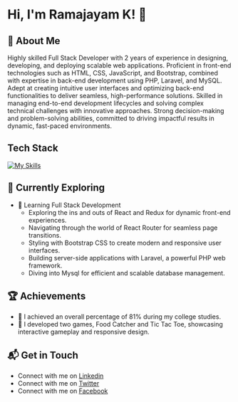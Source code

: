 # Hi, I'm Ramajayam K! 👋

## 🚀 About Me

Highly skilled Full Stack Developer with 2 years of experience in designing, developing, and deploying scalable web applications. Proficient in front-end technologies such as HTML, CSS, JavaScript, and Bootstrap, combined with expertise in back-end development using PHP, Laravel, and MySQL. Adept at creating intuitive user interfaces and optimizing back-end functionalities to deliver seamless, high-performance solutions. Skilled in managing end-to-end development lifecycles and solving complex technical challenges with innovative approaches. Strong decision-making and problem-solving abilities, committed to driving impactful results in dynamic, fast-paced environments.

## Tech Stack
[![My Skills](https://skillicons.dev/icons?i=laravel,php,react,mysql,git,js,jquery,bootstrap,sass,css,html)](https://skillicons.dev)

## 🌱 Currently Exploring

- 🚀 Learning Full Stack Development
  - Exploring the ins and outs of React and Redux for dynamic front-end experiences.
  - Navigating through the world of React Router for seamless page transitions.
  - Styling with Bootstrap CSS to create modern and responsive user interfaces.
  - Building server-side applications with Laravel, a powerful PHP web framework.
  - Diving into Mysql for efficient and scalable database management.

 ## 🏆 Achievements

- 🌟 I achieved an overall percentage of 81% during my college studies.
- 🌟 I developed two games, Food Catcher and Tic Tac Toe, showcasing interactive gameplay and responsive design.


## 📬 Get in Touch

- Connect with me on [Linkedin](https://www.linkedin.com/in/ramajayam-k-y2611/)
- Connect with me on [Twitter](https://x.com/RamajayamK11)
- Connect with me on [Facebook](https://www.facebook.com/profile.php?id=61571718090113)
